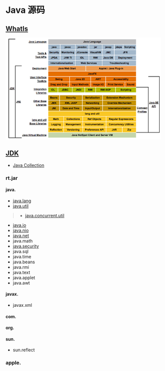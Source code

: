 # Java 源码

## [WhatIs](JDK.md)

![](pic/Java-Concept.png)

## [JDK](JDK/README.md)
* [Java Collection](JDK/collection/README.md)
### rt.jar
#### java.
* [java.lang](JDK/java.lang/README.md)
* [java.util](JDK/java.util/README.md)
> * [java.concurrent.util](JDK/java.util.concurrent/README.md)
* [java.io](JDK/java.io/README.md)
* [java.nio](JDK/java.nio/README.md)
* [java.net](JDK/java.net/README.md)
* java.math
* [java.security](JDK/java.security/README.md)
* java.sql
* java.time
* java.beans
* java.rmi
* java.text
* java.applet
* java.awt

#### javax.
* javax.xml

#### com.

#### org.

#### sun.
* sun.reflect

### apple.